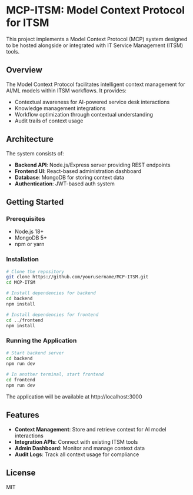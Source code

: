 # MCP-ITSM: Model Context Protocol for ITSM

This project implements a Model Context Protocol (MCP) system designed to be hosted alongside or integrated with IT Service Management (ITSM) tools.

## Overview

The Model Context Protocol facilitates intelligent context management for AI/ML models within ITSM workflows. It provides:

- Contextual awareness for AI-powered service desk interactions
- Knowledge management integrations
- Workflow optimization through contextual understanding
- Audit trails of context usage

## Architecture

The system consists of:

- **Backend API**: Node.js/Express server providing REST endpoints
- **Frontend UI**: React-based administration dashboard
- **Database**: MongoDB for storing context data
- **Authentication**: JWT-based auth system

## Getting Started

### Prerequisites

- Node.js 18+
- MongoDB 5+
- npm or yarn

### Installation

```bash
# Clone the repository
git clone https://github.com/yourusername/MCP-ITSM.git
cd MCP-ITSM

# Install dependencies for backend
cd backend
npm install

# Install dependencies for frontend
cd ../frontend
npm install
```

### Running the Application

```bash
# Start backend server
cd backend
npm run dev

# In another terminal, start frontend
cd frontend
npm run dev
```

The application will be available at http://localhost:3000

## Features

- **Context Management**: Store and retrieve context for AI model interactions
- **Integration APIs**: Connect with existing ITSM tools
- **Admin Dashboard**: Monitor and manage context data
- **Audit Logs**: Track all context usage for compliance

## License

MIT 